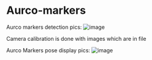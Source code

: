 # Aurco-markers

Aurco markers detection pics:
![image](https://user-images.githubusercontent.com/91476640/199065641-aeff7251-70ea-4b76-8498-39fcaf2f8d90.png)

Camera calibration is done with images which are in file


Aurco Markers pose display pics:
![image](https://user-images.githubusercontent.com/91476640/199068110-bfae4caa-3416-4768-8029-443d36eea36b.png)

